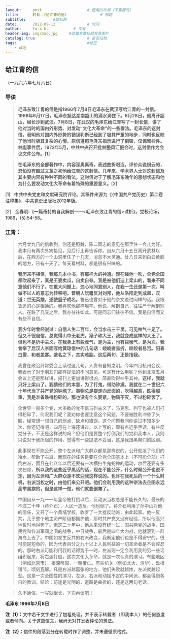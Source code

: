 ```yaml
---
layout:     post   				    # 使用的布局（不需要改）
title:      转载：《给江青的信》				# 标题 
subtitle:            #副标题
date:       2022-09-12				# 时间
author:     Yu x.k.	          # 作者
header-img: img/mao.jpg 	#这篇文章标题背景图片
catalog: true 						# 是否归档
tags:								#标签
    - 政治
---
```


## 给江青的信

（一九六六年七月八日）

### <strong>导读</strong>

><strong>毛泽东致江青的信是指1966年7月8日毛泽东在武汉写给江青的一封信。1966年6月17日，毛泽东抵达湖南韶山的滴水洞住下。6月28日，他离开韶山，经长沙到武汉。7月8日，在武汉的毛泽东给江青写了一封长信，讲了他对当时的国内外形势、对发动“文化大革命”的一些看法。毛泽东的这封信，表明他对国内外形势的错误判断已经到了极其严重的地步，同时也反映了他当时极其复杂的心情。原信遵照毛泽东指示进行了销毁，仅保留抄件。林彪事件后，1972年5月，中共中央召开批林整风汇报会时，这封信作为会议文件公布。[1]</strong>


><strong>在毛泽东的全部著作中，内容深奥离奇，表述曲折艰涩，评价众说纷云的，恐怕没有超过文革之初他给江青的这封信。几年来，学术界人士对这封信及其主要内容有种种不同的看法。这封信对于了解毛泽东晚年的思想状态和他为什么要发动文化大革命有着特殊的重要意义。[2]</strong>

[1] &nbsp; 中共中央党史和文献研究院评论。其稿件来源为《〈中国共产党历史〉第二卷注释集》，中共党史出版社2012年版。

[2] &nbsp; 金春明:《一篇奇特的自我解剖——<毛泽东致江青的信>试析》。党校论坛，1989，(5):54-58。

### 江青：


>六月廿九日的信收到。你还是照魏、陈二同志的意见在那里住一会儿为好。我本月有两次外宾接见，见后行止再告诉你。自从六月十五日离开武林以后，在西方的一个山洞里住了十几天，消息不大灵通。廿八日来到白云黄鹤的地方，已有十天了。每天看材料，都是很有兴味的。

><strong>我历来不相信，我那几本小书，有那样大的神通。现在经他一吹，全党全国都吹起来了，真是王婆卖瓜，自卖自夸。我是被他们迫上梁山的，看来不同意他们不行了。在重大问题上，违心地同意别人，在我一生还是第一次。叫做不以人的意志为转移吧。晋朝人阮籍反对刘邦，他从洛阳走到成皋，叹道：世无英雄，遂使竖子成名。</strong>鲁迅也曾对于他的杂文说过同样的话。我跟鲁迅的心是相通的。我喜欢他那样坦率。他说，解剖自己，往往严于解剖别人。在跌了几交之后，我亦往往如此。可是同志们往往不信。我是自信而又有些不自信。

><strong>我少年时曾经说过：自信人生二百年，会当水击三千里。可见神气十足了。但又不很自信，总觉得山中无老虎，猴子称大王，我就变成这样的大王了。但也不是折中主义，在我身上有些虎气，是为主，也有些猴气，是为次。我曾举了后汉人李固写给黄琼信中的几句话：峣峣者易折，皎皎者易污。阳春白雪，和者盖寡。盛名之下，其实难副。这后两句，正是指我。</strong>

>我曾在政治局常委会上读过这几句。人贵有自知之明。今年四月杭州会议，我表示了对于朋友们那样提法的不同意见。可是有什么用呢？他到北京五月会议上还是那样讲，报刊上更加讲得很凶，简直吹得神乎其神。<strong>这样，我就只好上梁山了。我猜他们的本意，为了打鬼，借助钟馗。我就在二十世纪六十年代当了共产党的钟馗了。事物总是要走向反面的，吹得越高，跌得越重，我是准备跌得粉碎的。那也没有什么要紧，物质不灭，不过粉碎罢了。</strong>

>全世界一百多个党，大多数的党不信马列主义了，马克思、列宁也被人们打得粉碎了，何况我们呢？我劝你也要注意这个问题，不要被胜利冲昏了头脑，经常想一想自己的弱点、缺点和错误。这个问题我同你讲过不知多少次，你还记得吧，四月在上海还讲过。以上写的，颇有点近乎黑话，有些反党分子，不正是这样说的吗？但他们是要整个打倒我们的党和我本人，我则只说对于我所起的作用，觉得有一些提法不妥当，这是我跟黑帮们的区别。

>此事现在不能公开，整个左派和广大群众都是那样说的，公开就泼了他们的冷水，帮助了右派，而现在的任务是要在全党全国基本上（不可能全部）打倒右派，而且在七八年以后还要有一次横扫牛鬼蛇神的运动，尔后还要有多次扫除，<strong>所以我的这些近乎黑话的话，现在不能公开，什么时候公开也说不定，因为左派和广大群众是不欢迎我这样说的。也许在我死后的一个什么时机，右派当权之时，由他们来公开吧。他们会利用我的这种讲法去企图永远高举黑旗的，但是这样一做，他们就要倒霉了。</strong>

>中国自从一九一一年皇帝被打倒以后，反动派当权总是不能长久的。最长的不过二十年（蒋介石），人民一造反，他也倒了。蒋介石利用了孙中山对他的信任，又开了一个黄埔学校，收罗了一大批反动派，由此起家。他一反共，几乎整个地主资产阶级都拥护他，那时共产党又没有经验，所以他高兴地暂时地得势了。但这二十年中，他从来没有统一过，国共两党的战争，国民党和各派军阀之间的战争，中日战争，最后是四年大内战，他就滚到一群海岛上去了。中国如发生反共的右派政变，我断定他们也是不得安宁的，很可能是短命的，因为代表百分之九十以上人民利益的一切革命者是不会容忍的。那时右派可能利用我的话得势于一时，左派则一定会利用我的另一些话组织起来，将右派打倒。这次文化大革命，就是一次认真的演习。有些地区（例如北京市），根深蒂固，一朝覆亡。有些机关（例如北大、清华），盘根错节，顷刻瓦解。凡是右派越嚣张的地方，他们失败就越惨，左派就越起劲。这是一次全国性的演习，左派、右派和动摇不定的中间派，都会得到各自的教训。结论：前途是光明的，道路是曲折的，还是这两句老话。

>久不通信，一写就很长，下次再谈吧！


<strong>毛泽东 1966年7月8日</strong>

<strong>注（1）：</strong>文中若干文字进行了加粗处理，并不表示转载者（即我本人）的任何态度或者倾向。关于这篇信文，我尚无对其发表评论的想法。

<strong>注（2）：</strong>信件的段落划分在转载时作了调整，并未遵循原格式。
